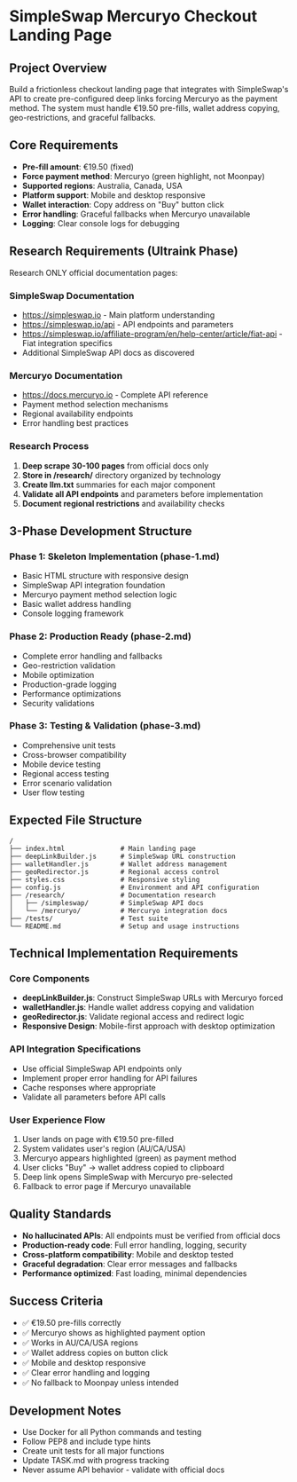 # SimpleSwap Mercuryo Checkout Landing Page

## Project Overview
Build a frictionless checkout landing page that integrates with SimpleSwap's API to create pre-configured deep links forcing Mercuryo as the payment method. The system must handle €19.50 pre-fills, wallet address copying, geo-restrictions, and graceful fallbacks.

## Core Requirements
- **Pre-fill amount**: €19.50 (fixed)
- **Force payment method**: Mercuryo (green highlight, not Moonpay)
- **Supported regions**: Australia, Canada, USA
- **Platform support**: Mobile and desktop responsive
- **Wallet interaction**: Copy address on "Buy" button click
- **Error handling**: Graceful fallbacks when Mercuryo unavailable
- **Logging**: Clear console logs for debugging

## Research Requirements (Ultraink Phase)
Research ONLY official documentation pages:

### SimpleSwap Documentation
- https://simpleswap.io - Main platform understanding
- https://simpleswap.io/api - API endpoints and parameters
- https://simpleswap.io/affiliate-program/en/help-center/article/fiat-api - Fiat integration specifics
- Additional SimpleSwap API docs as discovered

### Mercuryo Documentation  
- https://docs.mercuryo.io - Complete API reference
- Payment method selection mechanisms
- Regional availability endpoints
- Error handling best practices

### Research Process
1. **Deep scrape 30-100 pages** from official docs only
2. **Store in /research/** directory organized by technology
3. **Create llm.txt** summaries for each major component
4. **Validate all API endpoints** and parameters before implementation
5. **Document regional restrictions** and availability checks

## 3-Phase Development Structure

### Phase 1: Skeleton Implementation (phase-1.md)
- Basic HTML structure with responsive design
- SimpleSwap API integration foundation
- Mercuryo payment method selection logic
- Basic wallet address handling
- Console logging framework

### Phase 2: Production Ready (phase-2.md)
- Complete error handling and fallbacks
- Geo-restriction validation
- Mobile optimization
- Production-grade logging
- Performance optimizations
- Security validations

### Phase 3: Testing & Validation (phase-3.md)
- Comprehensive unit tests
- Cross-browser compatibility
- Mobile device testing
- Regional access testing
- Error scenario validation
- User flow testing

## Expected File Structure

```
/
├── index.html              # Main landing page
├── deepLinkBuilder.js      # SimpleSwap URL construction
├── walletHandler.js        # Wallet address management
├── geoRedirector.js        # Regional access control
├── styles.css              # Responsive styling
├── config.js               # Environment and API configuration
├── /research/              # Documentation research
│   ├── /simpleswap/        # SimpleSwap API docs
│   └── /mercuryo/          # Mercuryo integration docs
├── /tests/                 # Test suite
└── README.md               # Setup and usage instructions
```

## Technical Implementation Requirements

### Core Components
- **deepLinkBuilder.js**: Construct SimpleSwap URLs with Mercuryo forced
- **walletHandler.js**: Handle wallet address copying and validation
- **geoRedirector.js**: Validate regional access and redirect logic
- **Responsive Design**: Mobile-first approach with desktop optimization

### API Integration Specifications
- Use official SimpleSwap API endpoints only
- Implement proper error handling for API failures
- Cache responses where appropriate
- Validate all parameters before API calls

### User Experience Flow
1. User lands on page with €19.50 pre-filled
2. System validates user's region (AU/CA/USA)
3. Mercuryo appears highlighted (green) as payment method
4. User clicks "Buy" → wallet address copied to clipboard
5. Deep link opens SimpleSwap with Mercuryo pre-selected
6. Fallback to error page if Mercuryo unavailable

## Quality Standards
- **No hallucinated APIs**: All endpoints must be verified from official docs
- **Production-ready code**: Full error handling, logging, security
- **Cross-platform compatibility**: Mobile and desktop tested
- **Graceful degradation**: Clear error messages and fallbacks
- **Performance optimized**: Fast loading, minimal dependencies

## Success Criteria
- ✅ €19.50 pre-fills correctly
- ✅ Mercuryo shows as highlighted payment option
- ✅ Works in AU/CA/USA regions
- ✅ Wallet address copies on button click
- ✅ Mobile and desktop responsive
- ✅ Clear error handling and logging
- ✅ No fallback to Moonpay unless intended

## Development Notes
- Use Docker for all Python commands and testing
- Follow PEP8 and include type hints
- Create unit tests for all major functions
- Update TASK.md with progress tracking
- Never assume API behavior - validate with official docs